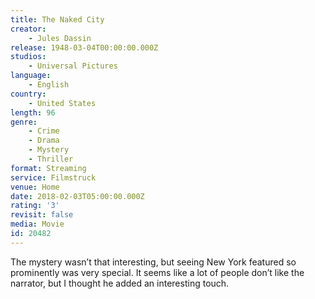 ```yaml
---
title: The Naked City
creator:
    - Jules Dassin
release: 1948-03-04T00:00:00.000Z
studios:
    - Universal Pictures
language:
    - English
country:
    - United States
length: 96
genre:
    - Crime
    - Drama
    - Mystery
    - Thriller
format: Streaming
service: Filmstruck
venue: Home
date: 2018-02-03T05:00:00.000Z
rating: '3'
revisit: false
media: Movie
id: 20482
---
```


The mystery wasn’t that interesting, but seeing New York featured so prominently was very special. It seems like a lot of people don’t like the narrator, but I thought he added an interesting touch.
